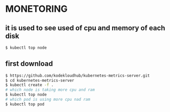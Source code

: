 # MONETORING
## it is used to see used of cpu and memory of each disk
```bash
$ kubectl top node
```
## first download
```bash
$ https://github.com/kodekloudhub/kubernetes-metrics-server.git
$ cd kubernetes-metrics-server 
$ kubectl create -f .
# which node is taking more cpu and ram
$ kubectl top node
# which pod is using more cpu nad ram
$ kubectl top pod
